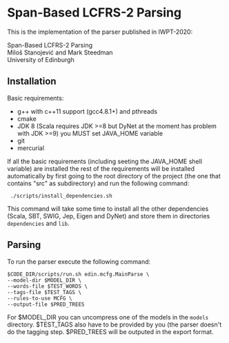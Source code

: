 Span-Based LCFRS-2 Parsing
=========

This is the implementation of the parser published in IWPT-2020:

Span-Based LCFRS-2 Parsing \
Miloš Stanojević and Mark Steedman \
University of Edinburgh 

Installation
---------------

Basic requirements:
- g++ with c++11 support (gcc4.8.1+) and pthreads
- cmake
- JDK 8 (Scala requires JDK >=8 but DyNet at the moment has problem with JDK >=9) you MUST set JAVA_HOME variable
- git
- mercurial

If all the basic requirements (including seeting the JAVA_HOME shell variable) are installed the rest
of the requirements will be installed automatically by first going to the root directory of the project
(the one that contains "src" as subdirectory) and run the following command:

     ./scripts/install_dependencies.sh

This command will take some time to install all the other dependencies (Scala, SBT, SWIG, Jep, Eigen and DyNet) and store them in directories `dependencies` and `lib`.

Parsing
---------

To run the parser execute the following command:

    $CODE_DIR/scripts/run.sh edin.mcfg.MainParse \
    --model-dir $MODEL_DIR \
    --words-file $TEST_WORDS \
    --tags-file $TEST_TAGS \
    --rules-to-use MCFG \
    --output-file $PRED_TREES

For $MODEL_DIR you can uncompress one of the models in the `models` directory.
$TEST_TAGS also have to be provided by you (the parser doesn't do the tagging step.
$PRED_TREES will be outputed in the export format.


